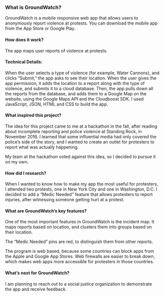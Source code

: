 ### What is GroundWatch?

GroundWatch is a mobile responsive web app that allows users to anonymously report violence at protests. You can download the mobile app from the App Store or Google Play.

#### How does it work?

The app maps user reports of violence at protests.

#### Technical Details:
 When the user selects a type of violence (for example, Water Cannons), and clicks “Submit,” the app asks to see their location. When the user gives the app permission, it adds the location to a report along with the type of violence, and submits it to a cloud database. Then, the app pulls down all the reports from the database, and adds them to a Google Map on the website, using the Google Maps API and the Cloudboost SDK. I used JavaScript, JSON, HTML and CSS to build the app.

#### What inspired this project?

The idea for this project came to me at a hackathon in the fall, after reading about incomplete reporting and police violence at Standing Rock, in November 2016. I learned that some influential media had only covered the police’s side of the story, and I wanted to create an outlet for protesters to report what was actually happening.

My team at the hackathon voted against this idea, so I decided to pursue it on my own.

#### How did I research?

When I wanted to know how to make my app the most useful for protesters, I attended two protests, one in New York City and one in Washington, D.C. I decided to add a “Medic Needed” feature that allows protesters to report injuries, after witnessing someone getting hurt at a protest.

#### What are GroundWatch’s key features?

One of the most important features in GroundWatch is the incident map. It maps reports based on location, and clusters them into groups based on their location.

The “Medic Needed” pins are red, to distinguish them from other reports.

The program is web based, because some countries can block apps from the Apple and Google App Stores. Web firewalls are easier to break down, which makes web apps more accessible for protesters in those countries.



#### What’s next for GroundWatch?

I am planning to reach out to a social justice organization to demonstrate the app and receive feedback.
